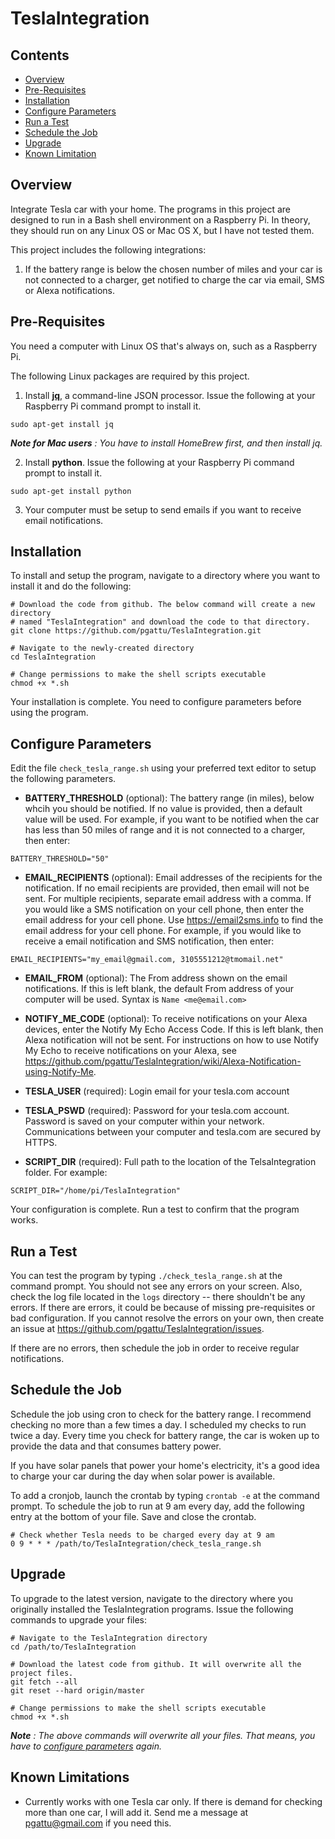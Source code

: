 # TeslaIntegration
## Contents
- [Overview](#overview)
- [Pre-Requisites](#pre-requisites)
- [Installation](#installation)
- [Configure Parameters](#configure-parameters)
- [Run a Test](#run-a-test)
- [Schedule the Job](#schedule-the-job)
- [Upgrade](#upgrade)
- [Known Limitation](#known-limitations)

## Overview
Integrate Tesla car with your home.  The programs in this project are designed to run in a Bash shell environment on a Raspberry Pi.  In theory, they should run on any Linux OS or Mac OS X, but I have not tested them.

This project includes the following integrations:

1. If the battery range is below the chosen number of miles and your car is not connected to a charger, get notified to charge the car via email, SMS or Alexa notifications.

## Pre-Requisites
You need a computer with Linux OS that's always on, such as a Raspberry Pi.

The following Linux packages are required by this project.

1. Install [**jq**](https://stedolan.github.io/jq), a command-line JSON processor.  Issue the following at your Raspberry Pi command prompt to install it.
```
sudo apt-get install jq
```

***Note for Mac users*** *: You have to install HomeBrew first, and then install jq.*

2. Install **python**.  Issue the following at your Raspberry Pi command prompt to install it.
```
sudo apt-get install python
```

3. Your computer must be setup to send emails if you want to receive email notifications.

## Installation
To install and setup the program, navigate to a directory where you want to install it and do the following:

```
# Download the code from github. The below command will create a new directory
# named "TeslaIntegration" and download the code to that directory.
git clone https://github.com/pgattu/TeslaIntegration.git

# Navigate to the newly-created directory
cd TeslaIntegration

# Change permissions to make the shell scripts executable
chmod +x *.sh

```

Your installation is complete.  You need to configure parameters before using the program.

## Configure Parameters
Edit the file `check_tesla_range.sh` using your preferred text editor to setup the following parameters.

- **BATTERY_THRESHOLD** (optional): The battery range (in miles), below whcih you should be notified. If no value is provided, then a default value will be used. For example, if you want to be notified when the car has less than 50 miles of range and it is not connected to a charger, then enter:

```
BATTERY_THRESHOLD="50"
```

- **EMAIL_RECIPIENTS** (optional): Email addresses of the recipients for the notification. If no email recipients are provided, then email will not be sent. For multiple recipients, separate email address with a comma.  If you would like a SMS notification on your cell phone, then enter the email address for your cell phone.  Use https://email2sms.info to find the email address for your cell phone.  For example, if you would like to receive a email notification and SMS notification, then enter:

```
EMAIL_RECIPIENTS="my_email@gmail.com, 3105551212@tmomail.net"
```

- **EMAIL_FROM** (optional): The From address shown on the email notifications. If this is left blank, the default From address of your computer will be used. Syntax is `Name <me@email.com>`

- **NOTIFY_ME_CODE** (optional): To receive notifications on your Alexa devices, enter the Notify My Echo Access Code. If this is left blank, then Alexa notification will not be sent. For instructions on how to use Notify My Echo to receive notifications on your Alexa, see https://github.com/pgattu/TeslaIntegration/wiki/Alexa-Notification-using-Notify-Me.

- **TESLA_USER** (required): Login email for your tesla.com account

- **TESLA_PSWD** (required): Password for your tesla.com account.  Password is saved on your computer within your network.  Communications between your computer and tesla.com are secured by HTTPS.

- **SCRIPT_DIR** (required): Full path to the location of the TelsaIntegration folder. For example:

```
SCRIPT_DIR="/home/pi/TeslaIntegration"
```

Your configuration is complete.  Run a test to confirm that the program works.

## Run a Test

You can test the program by typing `./check_tesla_range.sh` at the command prompt.  You should not see any errors on your screen.  Also, check the log file located in the `logs` directory -- there shouldn't be any errors.  If there are errors, it could be because of missing pre-requisites or bad configuration.  If you cannot resolve the errors on your own, then create an issue at https://github.com/pgattu/TeslaIntegration/issues.

If there are no errors, then schedule the job in order to receive regular notifications.

## Schedule the Job
Schedule the job using cron to check for the battery range.  I recommend checking no more than a few times a day. I scheduled my checks to run twice a day.  Every time you check for battery range, the car is woken up to provide the data and that consumes battery power.

If you have solar panels that power your home's electricity, it's a good idea to charge your car during the day when solar power is available.

To add a cronjob, launch the crontab by typing `crontab -e` at the command prompt. To schedule the job to run at 9 am every day, add the following entry at the bottom of your file.  Save and close the crontab.

```
# Check whether Tesla needs to be charged every day at 9 am
0 9 * * * /path/to/TeslaIntegration/check_tesla_range.sh
```

## Upgrade
To upgrade to the latest version, navigate to the directory where you originally installed the TeslaIntegration programs.  Issue the following commands to upgrade your files:

```
# Navigate to the TeslaIntegration directory
cd /path/to/TeslaIntegration

# Download the latest code from github. It will overwrite all the project files.
git fetch --all
git reset --hard origin/master

# Change permissions to make the shell scripts executable
chmod +x *.sh
```

***Note*** *: The above commands will overwrite all your files.  That means, you have to [configure parameters](https://github.com/pgattu/TeslaIntegration#configure-parameters) again.*

## Known Limitations
- Currently works with one Tesla car only.  If there is demand for checking more than one car, I will add it.  Send me a message at pgattu@gmail.com if you need this.
